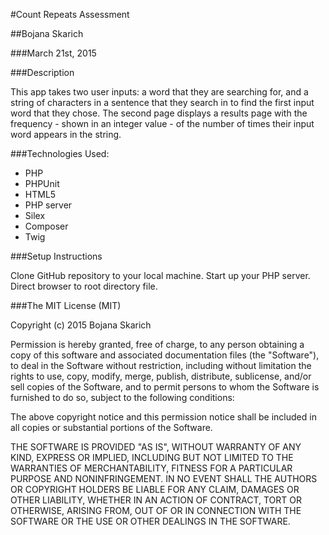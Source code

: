 #Count Repeats Assessment

##Bojana Skarich

###March 21st, 2015

###Description

This app takes two user inputs: a word that they are searching for, and a string of characters in a sentence that they search in to find the first input word that they chose. The second page displays a results page with the frequency - shown in an integer value - of the number of times their input word appears in the string. 

###Technologies Used:

* PHP
* PHPUnit
* HTML5
* PHP server
* Silex
* Composer
* Twig

###Setup Instructions

Clone GitHub repository to your local machine.
Start up your PHP server.
Direct browser to root directory file.

###The MIT License (MIT)

Copyright (c) 2015 Bojana Skarich

Permission is hereby granted, free of charge, to any person obtaining a copy of this software and associated documentation files (the "Software"), to deal in the Software without restriction, including without limitation the rights to use, copy, modify, merge, publish, distribute, sublicense, and/or sell copies of the Software, and to permit persons to whom the Software is furnished to do so, subject to the following conditions:

The above copyright notice and this permission notice shall be included in all copies or substantial portions of the Software.

THE SOFTWARE IS PROVIDED "AS IS", WITHOUT WARRANTY OF ANY KIND, EXPRESS OR IMPLIED, INCLUDING BUT NOT LIMITED TO THE WARRANTIES OF MERCHANTABILITY, FITNESS FOR A PARTICULAR PURPOSE AND NONINFRINGEMENT. IN NO EVENT SHALL THE AUTHORS OR COPYRIGHT HOLDERS BE LIABLE FOR ANY CLAIM, DAMAGES OR OTHER LIABILITY, WHETHER IN AN ACTION OF CONTRACT, TORT OR OTHERWISE, ARISING FROM, OUT OF OR IN CONNECTION WITH THE SOFTWARE OR THE USE OR OTHER DEALINGS IN THE SOFTWARE.

